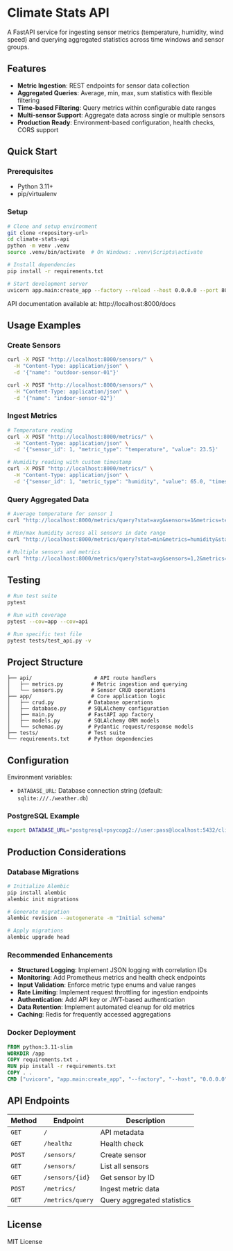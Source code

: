 # Climate Stats API

A FastAPI service for ingesting sensor metrics (temperature, humidity, wind speed) and querying aggregated statistics across time windows and sensor groups.

## Features

- **Metric Ingestion**: REST endpoints for sensor data collection
- **Aggregated Queries**: Average, min, max, sum statistics with flexible filtering
- **Time-based Filtering**: Query metrics within configurable date ranges
- **Multi-sensor Support**: Aggregate data across single or multiple sensors
- **Production Ready**: Environment-based configuration, health checks, CORS support

## Quick Start

### Prerequisites
- Python 3.11+
- pip/virtualenv

### Setup
```bash
# Clone and setup environment
git clone <repository-url>
cd climate-stats-api
python -m venv .venv
source .venv/bin/activate  # On Windows: .venv\Scripts\activate

# Install dependencies
pip install -r requirements.txt

# Start development server
uvicorn app.main:create_app --factory --reload --host 0.0.0.0 --port 8000
```

API documentation available at: http://localhost:8000/docs

## Usage Examples

### Create Sensors
```bash
curl -X POST "http://localhost:8000/sensors/" \
  -H "Content-Type: application/json" \
  -d '{"name": "outdoor-sensor-01"}'

curl -X POST "http://localhost:8000/sensors/" \
  -H "Content-Type: application/json" \
  -d '{"name": "indoor-sensor-02"}'
```

### Ingest Metrics
```bash
# Temperature reading
curl -X POST "http://localhost:8000/metrics/" \
  -H "Content-Type: application/json" \
  -d '{"sensor_id": 1, "metric_type": "temperature", "value": 23.5}'

# Humidity reading with custom timestamp
curl -X POST "http://localhost:8000/metrics/" \
  -H "Content-Type: application/json" \
  -d '{"sensor_id": 1, "metric_type": "humidity", "value": 65.0, "timestamp": "2024-01-15T10:30:00Z"}'
```

### Query Aggregated Data
```bash
# Average temperature for sensor 1
curl "http://localhost:8000/metrics/query?stat=avg&sensors=1&metrics=temperature"

# Min/max humidity across all sensors in date range
curl "http://localhost:8000/metrics/query?stat=min&metrics=humidity&start=2024-01-01T00:00:00Z&end=2024-01-31T23:59:59Z"

# Multiple sensors and metrics
curl "http://localhost:8000/metrics/query?stat=avg&sensors=1,2&metrics=temperature&metrics=humidity"
```

## Testing

```bash
# Run test suite
pytest

# Run with coverage
pytest --cov=app --cov=api

# Run specific test file
pytest tests/test_api.py -v
```

## Project Structure

```
├── api/                    # API route handlers
│   ├── metrics.py         # Metric ingestion and querying
│   └── sensors.py         # Sensor CRUD operations
├── app/                   # Core application logic
│   ├── crud.py           # Database operations
│   ├── database.py       # SQLAlchemy configuration
│   ├── main.py           # FastAPI app factory
│   ├── models.py         # SQLAlchemy ORM models
│   └── schemas.py        # Pydantic request/response models
├── tests/                # Test suite
└── requirements.txt      # Python dependencies
```

## Configuration

Environment variables:
- `DATABASE_URL`: Database connection string (default: `sqlite:///./weather.db`)

### PostgreSQL Example
```bash
export DATABASE_URL="postgresql+psycopg2://user:pass@localhost:5432/climate_db"
```

## Production Considerations

### Database Migrations
```bash
# Initialize Alembic
pip install alembic
alembic init migrations

# Generate migration
alembic revision --autogenerate -m "Initial schema"

# Apply migrations
alembic upgrade head
```

### Recommended Enhancements
- **Structured Logging**: Implement JSON logging with correlation IDs
- **Monitoring**: Add Prometheus metrics and health check endpoints
- **Input Validation**: Enforce metric type enums and value ranges
- **Rate Limiting**: Implement request throttling for ingestion endpoints
- **Authentication**: Add API key or JWT-based authentication
- **Data Retention**: Implement automated cleanup for old metrics
- **Caching**: Redis for frequently accessed aggregations

### Docker Deployment
```dockerfile
FROM python:3.11-slim
WORKDIR /app
COPY requirements.txt .
RUN pip install -r requirements.txt
COPY . .
CMD ["uvicorn", "app.main:create_app", "--factory", "--host", "0.0.0.0", "--port", "8000"]
```

## API Endpoints

| Method | Endpoint | Description |
|--------|----------|-------------|
| `GET` | `/` | API metadata |
| `GET` | `/healthz` | Health check |
| `POST` | `/sensors/` | Create sensor |
| `GET` | `/sensors/` | List all sensors |
| `GET` | `/sensors/{id}` | Get sensor by ID |
| `POST` | `/metrics/` | Ingest metric data |
| `GET` | `/metrics/query` | Query aggregated statistics |

## License

MIT License
